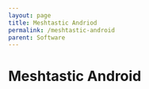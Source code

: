 ```yaml
---
layout: page
title: Meshtastic Andriod
permalink: /meshtastic-android
parent: Software
---
```


# Meshtastic Android
